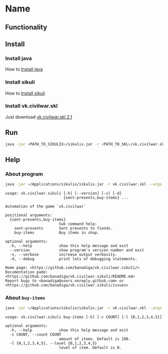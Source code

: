 Name
====

Functionality
----

Install
----

### Install java
How to [Install java]()

### Install sikuli
How to [Install sikuli]()

### Install vk.civilwar.skl
Just download [vk.civilwar.skl 2.1]()

Run
----

```bash
java -jar <PATH_TO_SIKULIX>/sikulix.jar -r <PATH_TO_SKL>/vk.civilwar.skl --args buy-items
```

Help
----

### About program

```bash
java -jar ~/Applications/sikulix/sikulix.jar -r vk.civilwar.skl --args  -h
```

```
usage: vk.civilwar.sikuli [-h] [--version] [-v] [-d]
                          {sent-presents,buy-items} ...

Automation of the game `vk.civilwar`

positional arguments:
  {sent-presents,buy-items}
                        Sub command help:
    sent-presents       Sent presents to fiends.
    buy-items           Buy items in shop.

optional arguments:
  -h, --help            show this help message and exit
  --version             show program's version number and exit
  -v, --verbose         increase output verbosity.
  -d, --debug           print lots of debugging statements.

Home page: <https://github.com/banadiga/vk.civilwar.sikuli/>
Documentation pade: <https://github.com/banadiga/vk.civilwar.sikuli/README.md>
Report bugs to <banadiga@users.noreply.github.com> or <https://github.com/banadiga/vk.civilwar.sikuli/issues>

```

### About `buy-items`
```bash
java -jar ~/Applications/sikulix/sikulix.jar -r vk.civilwar.skl --args  buy-items -h
```

```
usage: vk.civilwar.sikuli buy-items [-h] [-c COUNT] [-l {0,1,2,3,4,5}]

optional arguments:
  -h, --help            show this help message and exit
  -c COUNT, --count COUNT
                        amount of items. Default is 100.
  -l {0,1,2,3,4,5}, --level {0,1,2,3,4,5}
                        level of item. Default is 0.
```
